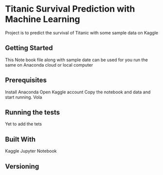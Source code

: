 # Titanic Survival Prediction with Machine Learning

Project is to predict the survival of Titanic with some sample data on Kaggle

## Getting Started

This Note book file along with sample date can be used for you run the same on Anaconda cloud or local computer

## Prerequisites

Install Anaconda
Open Kaggle account
Copy the notebook and data and start running. Vola

## Running the tests
Yet to add the tets

## Built With

Kaggle
Jupyter Notebook

## Versioning
